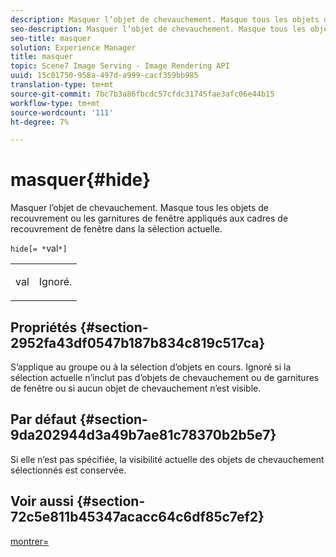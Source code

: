 ```yaml
---
description: Masquer l’objet de chevauchement. Masque tous les objets de recouvrement ou les garnitures de fenêtre appliqués aux cadres de recouvrement de fenêtre dans la sélection actuelle.
seo-description: Masquer l’objet de chevauchement. Masque tous les objets de recouvrement ou les garnitures de fenêtre appliqués aux cadres de recouvrement de fenêtre dans la sélection actuelle.
seo-title: masquer
solution: Experience Manager
title: masquer
topic: Scene7 Image Serving - Image Rendering API
uuid: 15c01750-958a-497d-a999-cacf359bb985
translation-type: tm+mt
source-git-commit: 7bc7b3a86fbcdc57cfdc31745fae3afc06e44b15
workflow-type: tm+mt
source-wordcount: '111'
ht-degree: 7%

---
```



# masquer{#hide}

Masquer l’objet de chevauchement. Masque tous les objets de recouvrement ou les garnitures de fenêtre appliqués aux cadres de recouvrement de fenêtre dans la sélection actuelle.

`hide[= *`val`*]`

<table id="simpletable_015459EC2F4642A59B04F0B8064070B1"> 
 <tr class="strow"> 
  <td class="stentry"> <p><span class="codeph"> <span class="varname"> val</span></span> </p> </td> 
  <td class="stentry"> <p>Ignoré. </p></td> 
 </tr> 
</table>

## Propriétés {#section-2952fa43df0547b187b834c819c517ca}

S’applique au groupe ou à la sélection d’objets en cours. Ignoré si la sélection actuelle n’inclut pas d’objets de chevauchement ou de garnitures de fenêtre ou si aucun objet de chevauchement n’est visible.

## Par défaut {#section-9da202944d3a49b7ae81c78370b2b5e7}

Si elle n’est pas spécifiée, la visibilité actuelle des objets de chevauchement sélectionnés est conservée.

## Voir aussi {#section-72c5e811b45347acacc64c6df85c7ef2}

[montrer=](../../../../../ir-api/http-protocol/image-rendering-api-ref/c-ir-http-protocol-ref/c-ir-http-protocol-command-reference/r-ir-show.md#reference-f1824e1a501144bc9a6ae28de8e6bcb9)

